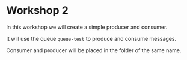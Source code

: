 # Workshop 2

In this workshop we will create a simple producer and consumer.

It will use the queue `queue-test` to produce and consume messages.

Consumer and producer will be placed in the folder of the same name.

